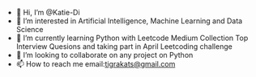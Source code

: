 - 👋 Hi, I’m @Katie-Di
- 👀 I’m interested in Artificial Intelligence, Machine Learning and Data Science
- 🌱 I’m currently learning Python with Leetcode Medium Collection Top Interview Quesions and taking part in April Leetcoding challenge
- 💞️ I’m looking to collaborate on any project on Python
- 📫 How to reach me email:tigrakats@gmail.com

<!---
Katie-Di/Katie-Di is a ✨ special ✨ repository because its `README.md` (this file) appears on your GitHub profile.
You can click the Preview link to take a look at your changes.
--->
